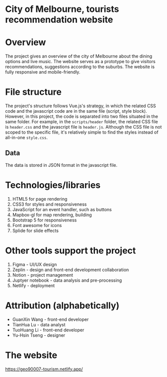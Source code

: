 # City of Melbourne, tourists recommendation website
# Overview
The project gives an overview of the city of Melbourne about the dining options and live music.
The website serves as a prototype to give visitors recommendations, suggestions according to the suburbs.
The website is fully responsive and mobile-friendly.

# File structure
The project's structure follows Vue.js's strategy, in which the related CSS code and the javascript code are in the same file (script, style block).
However, in this project, the code is separated into two files situated in the same folder. For example, in the `scripts/header` folder, the related CSS file is `header.css` and the javascript file is `header.js`. Although the CSS file is not scoped to the specific file, it's relatively simple to find the styles instead of all-in-one `style.css`.  

## Data
The data is stored in JSON format in the javascript file.

# Technologies/libraries
1. HTML5 for page rendering
2. CSS3 for styles and responsiveness
3. JavaScript for an event handler, such as buttons
4. Mapbox-gl for map rendering, building
5. Bootstrap 5 for responsiveness
6. Font awesome for icons
7. Splide for slide effects

# Other tools support the project
1. Figma - UI/UX design
2. Zeplin - design and front-end development collaboration
3. Notion - project management
4. Juptyer notebook - data analysis and pre-processing
5. Netlify - deployment

# Attribution (alphabetically)
- GuanXin Wang - front-end developer
- TianHua Lu - data analyst
- TuoHuang Li - front-end developer
- Yu-Hsin Tseng - designer

# The website
https://geo90007-tourism.netlify.app/
